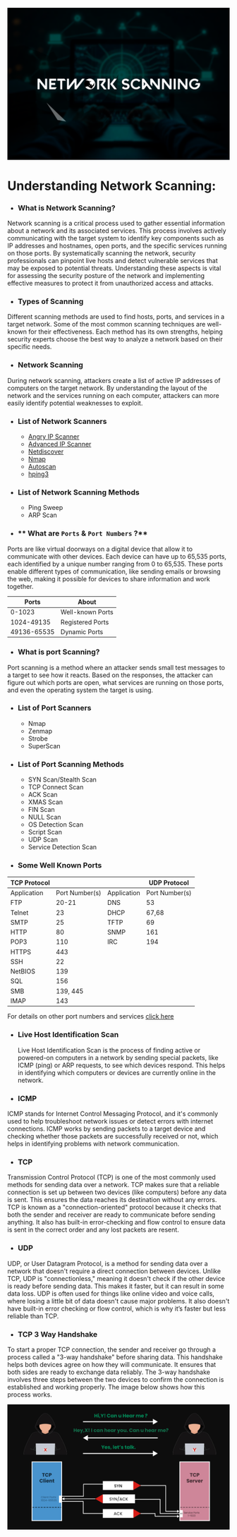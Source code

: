 ![NetworkScanning](Images/networkscanning.png)

# **Understanding Network Scanning:**

+ ### **What is Network Scanning?**

Network scanning is a critical process used to gather essential information about a network and its associated services. This process involves actively communicating with the target system to identify key components such as IP addresses and hostnames, open ports, and the specific services running on those ports. By systematically scanning the network, security professionals can pinpoint live hosts and detect vulnerable services that may be exposed to potential threats. Understanding these aspects is vital for assessing the security posture of the network and implementing effective measures to protect it from unauthorized access and attacks.

+ ### **Types of Scanning**

Different scanning methods are used to find hosts, ports, and services in a target network. Some of the most common scanning techniques are well-known for their effectiveness. Each method has its own strengths, helping security experts choose the best way to analyze a network based on their specific needs.

+ ### **Network Scanning**

During network scanning, attackers create a list of active IP addresses of computers on the target network. By understanding the layout of the network and the services running on each computer, attackers can more easily identify potential weaknesses to exploit.

+ ### **List of Network Scanners**

  + [Angry IP Scanner](https://github.com/angryip/ipscan)
  + [Advanced IP Scanner](https://bjansen.github.io/scoop-apps/extras/advanced-ip-scanner/)
  + [Netdiscover](https://github.com/netdiscover-scanner/netdiscover)
  + [Nmap](https://github.com/nmap/nmap)
  + [Autoscan](https://github.com/darksh3llgr/autoscan)
  + [hping3](https://github.com/HiddenShot/Hping3)

+ ### **List of Network Scanning Methods**

  + Ping Sweep
  + ARP Scan

+ ### ** What are `Ports` & `Port Numbers` ?**

Ports are like virtual doorways on a digital device that allow it to communicate with other devices. Each device can have up to 65,535 ports, each identified by a unique number ranging from 0 to 65,535. These ports enable different types of communication, like sending emails or browsing the web, making it possible for devices to share information and work together.

  |Ports         |       About        |
  |--------------|--------------------|
  | 0-1023       | Well-known Ports   |
  | 1024-49135   | Registered Ports   |
  | 49136-65535  | Dynamic Ports      |


+ ### **What is port Scanning?**

Port scanning is a method where an attacker sends small test messages to a target to see how it reacts. Based on the responses, the attacker can figure out which ports are open, what services are running on those ports, and even the operating system the target is using.

+ ### **List of Port Scanners**

  + Nmap
  + Zenmap
  + Strobe
  + SuperScan

+ ### **List of Port Scanning Methods**

  + SYN Scan/Stealth Scan
  + TCP Connect Scan
  + ACK Scan
  + XMAS Scan
  + FIN Scan
  + NULL Scan 
  + OS Detection Scan 
  + Script Scan 
  + UDP Scan 
  + Service Detection Scan

+ ### **Some Well Known Ports**

|     **TCP Protocol**           |                                |               |  **UDP Protocol**    |
|--------------------------------|--------------------------------|---------------|----------------------|
| Application                    | Port Number(s)                 | Application   | Port Number(s)       |
| FTP                            | 20-21                          | DNS           | 53                   |
| Telnet                         | 23                             | DHCP          | 67,68                |
| SMTP                           | 25                             | TFTP          | 69                   | 
| HTTP                           | 80                             | SNMP          | 161                  |   
| POP3                           | 110                            | IRC           | 194                  |   
| HTTPS                          | 443                            |               |                      |   
| SSH                            | 22                             |               |                      |  
| NetBIOS                        | 139                            |               |                      |   
| SQL                            | 156                            |               |                      |   
| SMB                            | 139, 445                       |               |                      |   
| IMAP                           | 143                            |               |                      |   


For details on other port numbers and services [click here](https://en.wikipedia.org/wiki/List_of_TCP_and_UDP_port_numbers)
 

+ ### **Live Host Identification Scan**

  Live Host Identification Scan is the process of finding active or powered-on computers in a network by sending special packets, like ICMP (ping) or ARP requests, to see which devices respond. This helps in       identifying which computers or devices are currently online in the network.


+ ### **ICMP**

ICMP stands for Internet Control Messaging Protocol, and it's commonly used to help troubleshoot network issues or detect errors with internet connections. ICMP works by sending packets to a target device and checking whether those packets are successfully received or not, which helps in identifying problems with network communication.

+ ### **TCP**

Transmission Control Protocol (TCP) is one of the most commonly used methods for sending data over a network. TCP makes sure that a reliable connection is set up between two devices (like computers) before any data is sent. This ensures the data reaches its destination without any errors. TCP is known as a "connection-oriented" protocol because it checks that both the sender and receiver are ready to communicate before sending anything. It also has built-in error-checking and flow control to ensure data is sent in the correct order and any lost packets are resent.

+ ### **UDP**

UDP, or User Datagram Protocol, is a method for sending data over a network that doesn't require a direct connection between devices. Unlike TCP, UDP is "connectionless," meaning it doesn't check if the other device is ready before sending data. This makes it faster, but it can result in some data loss. UDP is often used for things like online video and voice calls, where losing a little bit of data doesn't cause major problems. It also doesn't have built-in error checking or flow control, which is why it’s faster but less reliable than TCP.

+ ### **TCP 3 Way Handshake**

To start a proper TCP connection, the sender and receiver go through a process called a "3-way handshake" before sharing data. This handshake helps both devices agree on how they will communicate. It ensures that both sides are ready to exchange data reliably. The 3-way handshake involves three steps between the two devices to confirm the connection is established and working properly. The image below shows how this process works.

![TCP3WayHandshake](Images/TCPHandshake.png)

